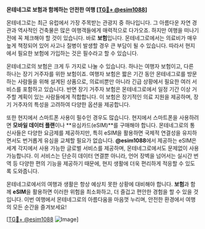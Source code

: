 **몬테네그로 보험과 함께하는 안전한 여행 [[TG💪+ @esim1088](https://t.me/s/esim1088)]**

몬테네그로는 최근 유럽에서 가장 주목받는 관광지 중 하나입니다. 그 아름다운 자연 경관과 역사적인 건축물은 많은 여행객들에게 매력적으로 다가오죠. 하지만 여행을 떠나기 전에 꼭 체크해야 할 것이 있습니다. 바로 **보험**입니다. 몬테네그로에서는 의료비가 매우 높게 책정되어 있어 사고나 질병이 발생할 경우 큰 부담이 될 수 있습니다. 따라서 현지에서 필요한 보험에 가입하는 것은 필수라고 할 수 있습니다.

몬테네그로의 보험은 크게 두 가지로 나눌 수 있습니다. 하나는 여행자 보험이고, 다른 하나는 장기 거주자를 위한 보험이죠. 여행자 보험은 짧은 기간 동안 몬테네그로를 방문하는 사람들을 위해 설계된 상품으로, 의료비뿐만 아니라 긴급 상황에서 필요한 여러 서비스를 포함하고 있습니다. 반면 장기 거주자 보험은 몬테네그로에서 일정 기간 이상 거주할 계획이 있는 사람들에게 적합합니다. 이 보험은 장기적인 의료 지원을 제공하며, 장기 거주자의 특성을 고려하여 다양한 옵션을 제공합니다.

또한 현지에서 스마트폰 사용이 필수인 경우도 많습니다. 현지에서 스마트폰을 사용하려면 **모바일 데이터 플랜**이나 **유심카드(eSIM)**를 구매해야 합니다. 몬테네그로의 통신사들은 다양한 요금제를 제공하지만, 특히 eSIM을 활용하면 국제적 연결성을 유지하면서도 번거롭게 유심을 교체할 필요가 없습니다. **@esim1088**에서 제공하는 eSIM은 세계 각지에서 사용 가능한 글로벌 서비스를 제공하며, 몬테네그로에서도 문제없이 사용 가능합니다. 이 서비스는 단순히 데이터 연결뿐 아니라, 언어 장벽을 넘어서는 실시간 번역 등 다양한 편의 기능을 제공하기 때문에, 현지 생활에 더욱 편리하게 적응할 수 있도록 도와줍니다.

몬테네그로에서의 여행과 생활은 항상 예상치 못한 상황에 대비해야 합니다. **보험**과 함께 **eSIM**을 활용하면 이러한 위험을 최소화하고, 더 즐겁고 편안한 경험을 할 수 있을 것입니다. 이번 여행에서 몬테네그로의 아름다움을 마음껏 누리며, 안전한 환경에서 여행의 모든 순간을 즐겨보세요!

[[TG💪+ @esim1088](https://t.me/s/esim1088) ![Image](https://i.postimg.cc/Y0z9fWf4/image.png)]